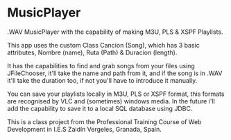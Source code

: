 # MusicPlayer
.WAV MusicPlayer with the capability of making M3U, PLS &amp; XSPF Playlists.

This app uses the custom Class Cancion (Song), which has 3 basic attributes, Nombre (name), Ruta (Path) &amp; Duracion (length).

It has the capabilities to find and grab songs from your files using JFileChooser, it'll take the name and path from it, and if the song is
in .WAV it'll take the duration too, if not you'll have to introduce it manually.

You can save your playlists locally in M3U, PLS or XSPF format, this formats are recognised by VLC and (sometimes) windows media. In the future i'll add 
the capability to save it to a local SQL database using JDBC.

This is a class project from the Professional Training Course of Web Development in I.E.S Zaidín Vergeles, Granada, Spain.
